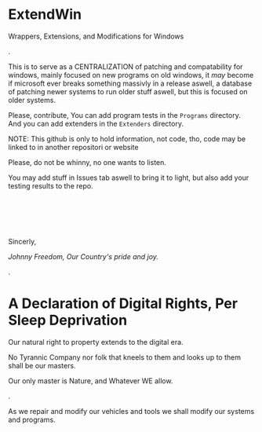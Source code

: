 # ExtendWin
Wrappers, Extensions, and Modifications for Windows

.

This is to serve as a CENTRALIZATION of patching and compatability for windows, mainly focused on new programs on old windows, it *may* become if microsoft ever breaks something massivly in a release aswell, a database of patching newer systems to run older stuff aswell, but this is focused on older systems.

Please, contribute, You can add program tests in the `Programs` directory.
And you can add extenders in the `Extenders` directory.

NOTE: This github is only to hold information, not code, tho, code may be linked to in another repositori or website

Please, do not be whinny, no one wants to listen.

You may add stuff in Issues tab aswell to bring it to light, but also add your testing results to the repo.

<br /><br /><br /><br />

Sincerly, 

*Johnny Freedom, Our Country's pride and joy.*

.

# A Declaration of Digital Rights, Per Sleep Deprivation

Our natural right to property extends to the digital era.

No Tyrannic Company nor folk that kneels to them and looks up to them shall be our masters.

Our only master is Nature, and Whatever WE allow.

.

As we repair and modify our vehicles and tools we shall modify our systems and programs.

